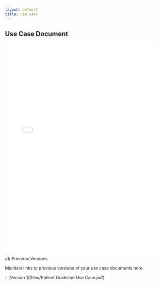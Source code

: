 ```yaml
---
layout: default
title: use case
---
```


## Use Case Document
<iframe src="files/OE_4_Patient_Guideline_Recommendation_UseCase_ Clean.pdf" style="width: 100%;height: 700px;border: none;"></iframe>
## Previous Versions
<p class="message-highlight">Maintain links to previous versions of your use case documents here.</p>
- [Version 1](files/Patient Guideline Use Case.pdf)
